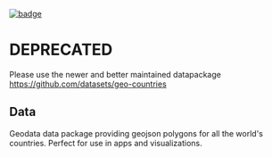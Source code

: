 <a className="gh-badge" href="https://datahub.io/core/geo-boundaries-world-110m"><img src="https://badgen.net/badge/icon/View%20on%20datahub.io/orange?icon=https://datahub.io/datahub-cube-badge-icon.svg&label&scale=1.25" alt="badge" /></a>

# DEPRECATED
Please use the newer and better maintained datapackage https://github.com/datasets/geo-countries

## Data
Geodata data package providing geojson polygons for all the world's countries.
Perfect for use in apps and visualizations.

